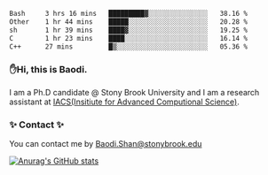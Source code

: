 <!--START_SECTION:waka-->

```txt
Bash     3 hrs 16 mins   █████████▓░░░░░░░░░░░░░░░   38.16 %
Other    1 hr 44 mins    █████░░░░░░░░░░░░░░░░░░░░   20.28 %
sh       1 hr 39 mins    ████▓░░░░░░░░░░░░░░░░░░░░   19.25 %
C        1 hr 23 mins    ████░░░░░░░░░░░░░░░░░░░░░   16.14 %
C++      27 mins         █▒░░░░░░░░░░░░░░░░░░░░░░░   05.36 %
```

<!--END_SECTION:waka-->

### ✋Hi, this is Baodi. 

I am a Ph.D candidate @ Stony Brook University and I am a research assistant at [IACS(Insitiute for Advanced Computional Science)](https://iacs.stonybrook.edu/).

### ✨ Contact ✨

You can contact me by [Baodi.Shan@stonybrook.edu](mailto:Baodi.Shan@stonybrook.edu)

[![Anurag's GitHub stats](https://github-readme-stats.vercel.app/api?username=lwshanbd&theme=jolly&show_icons=true&count_private=true&include_all_commits=true)](https://github.com/anuraghazra/github-readme-stats)



<!--
**lwshanbd/lwshanbd** is a ✨ _special_ ✨ repository because its `README.md` (this file) appears on your GitHub profile.

Here are some ideas to get you started:

- 🔭 I’m currently working on ...
- 🌱 I’m currently learning ...
- 👯 I’m looking to collaborate on ...
- 🤔 I’m looking for help with ...
- 💬 Ask me about ...
- 📫 How to reach me: ...
- 😄 Pronouns: ...
- ⚡ Fun fact: ...
-->
